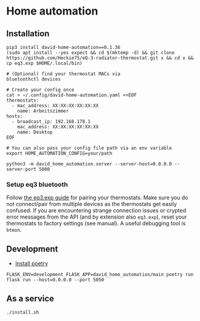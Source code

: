 # Home automation

## Installation
```shell
pip3 install david-home-automation==0.1.36
(sudo apt install --yes expect && cd $(mktemp -d) && git clone https://github.com/Heckie75/eQ-3-radiator-thermostat.git x && cd x && cp eq3.exp $HOME/.local/bin)

# (Optional) find your thermostat MACs via
bluetoothctl devices

# Create your config once 
cat > ~/.config/david-home-automation.yaml <<EOF
thermostats:
  - mac_address: XX:XX:XX:XX:XX:XX
    name: Arbeitszimmer
hosts:
  - broadcast_ip: 192.168.178.1
    mac_address: XX:XX:XX:XX:XX:XX
    name: Desktop
EOF

# You can also pass your config file path via an env variable
export HOME_AUTOMATION_CONFIG=your/path

python3 -m david_home_automation.server --server-host=0.0.0.0 --server-port 5000
```

### Setup eq3 bluetooth

Follow [the eq3.exp guide](https://github.com/Heckie75/eQ-3-radiator-thermostat#3-pair-bluetooth) for pairing your thermostats.
Make sure you do not connect/pair from multiple devices as the thermostats get easily confused.
If you are encountering strange connection issues or crypted error messages from the API (and by extension also `eq3.exp`), reset your thermostats to factory settings (see manual).
A useful debugging tool is `btmon`.

## Development

- [Install poetry](https://python-poetry.org/docs/#osx--linux--bashonwindows-install-instructions)

```
FLASK_ENV=development FLASK_APP=david_home_automation/main poetry run flask run --host=0.0.0.0 --port 5050
```

## As a service

```shell
./install.sh
```